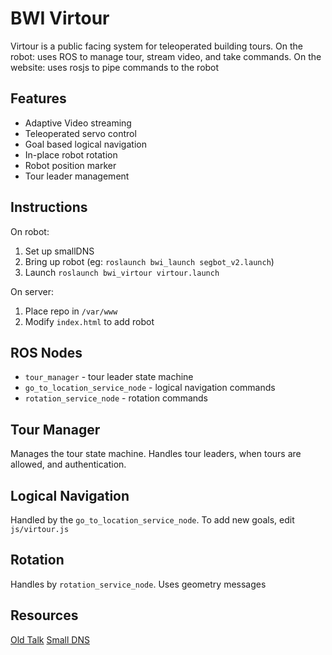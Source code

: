 BWI Virtour
===========

Virtour is a public facing system for teleoperated building tours.
On the robot: uses ROS to manage tour, stream video, and take commands.
On the website: uses rosjs to pipe commands to the robot

Features
--------

* Adaptive Video streaming
* Teleoperated servo control
* Goal based logical navigation
* In-place robot rotation
* Robot position marker
* Tour leader management

Instructions
------------

On robot:
1. Set up smallDNS
2. Bring up robot (eg: `roslaunch bwi_launch segbot_v2.launch`)
3. Launch `roslaunch bwi_virtour virtour.launch`

On server:
1. Place repo in `/var/www`
2. Modify `index.html` to add robot

ROS Nodes
---------

* `tour_manager` - tour leader state machine
* `go_to_location_service_node` - logical navigation commands
* `rotation_service_node` - rotation commands

Tour Manager
------------

Manages the tour state machine. Handles tour leaders, when
tours are allowed, and authentication.

Logical Navigation
------------------

Handled by the `go_to_location_service_node`.
To add new goals, edit `js/virtour.js`

Rotation
-------

Handles by `rotation_service_node`. Uses geometry messages


Resources
---------

[Old Talk](https://docs.google.com/presentation/d/1cNeUuevuT522KYIJN_F945JEqcbchYooTK5Sci0EaNs/edit?usp=sharing)
[Small DNS](https://github.com/pato/smallDNS)
